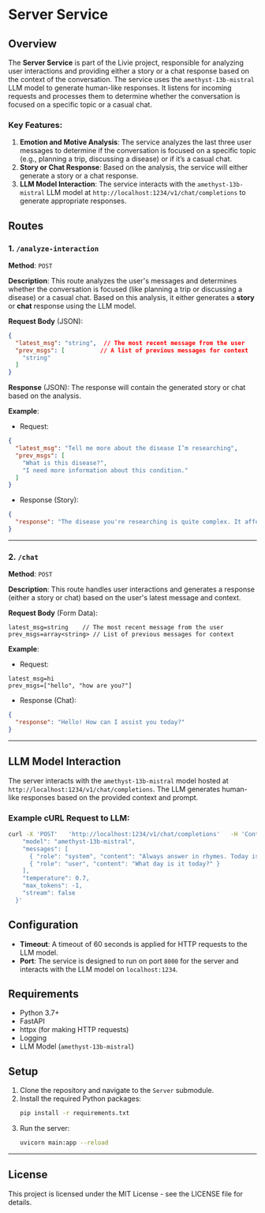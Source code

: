 
# Server Service

## Overview

The **Server Service** is part of the Livie project, responsible for analyzing user interactions and providing either a story or a chat response based on the context of the conversation. The service uses the `amethyst-13b-mistral` LLM model to generate human-like responses. It listens for incoming requests and processes them to determine whether the conversation is focused on a specific topic or a casual chat.

### Key Features:
1. **Emotion and Motive Analysis**: The service analyzes the last three user messages to determine if the conversation is focused on a specific topic (e.g., planning a trip, discussing a disease) or if it’s a casual chat.
2. **Story or Chat Response**: Based on the analysis, the service will either generate a story or a chat response.
3. **LLM Model Interaction**: The service interacts with the `amethyst-13b-mistral` LLM model at `http://localhost:1234/v1/chat/completions` to generate appropriate responses.

## Routes

### 1. `/analyze-interaction`

**Method**: `POST`

**Description**: This route analyzes the user's messages and determines whether the conversation is focused (like planning a trip or discussing a disease) or a casual chat. Based on this analysis, it either generates a **story** or **chat** response using the LLM model.

**Request Body** (JSON):
```json
{
  "latest_msg": "string",  // The most recent message from the user
  "prev_msgs": [          // A list of previous messages for context
    "string"
  ]
}
```

**Response** (JSON):
The response will contain the generated story or chat based on the analysis.

**Example**:
- Request:
```json
{
  "latest_msg": "Tell me more about the disease I’m researching",
  "prev_msgs": [
    "What is this disease?",
    "I need more information about this condition."
  ]
}
```
- Response (Story):
```json
{
  "response": "The disease you're researching is quite complex. It affects..."
}
```

---

### 2. `/chat`

**Method**: `POST`

**Description**: This route handles user interactions and generates a response (either a story or chat) based on the user's latest message and context.

**Request Body** (Form Data):
```form
latest_msg=string    // The most recent message from the user
prev_msgs=array<string> // List of previous messages for context
```

**Example**:
- Request:
```form
latest_msg=hi
prev_msgs=["hello", "how are you?"]
```

- Response (Chat):
```json
{
  "response": "Hello! How can I assist you today?"
}
```

---

## LLM Model Interaction

The server interacts with the `amethyst-13b-mistral` model hosted at `http://localhost:1234/v1/chat/completions`. The LLM generates human-like responses based on the provided context and prompt.

### Example cURL Request to LLM:

```bash
curl -X 'POST'   'http://localhost:1234/v1/chat/completions'   -H 'Content-Type: application/json'   -d '{
    "model": "amethyst-13b-mistral",
    "messages": [
      { "role": "system", "content": "Always answer in rhymes. Today is Thursday" },
      { "role": "user", "content": "What day is it today?" }
    ],
    "temperature": 0.7,
    "max_tokens": -1,
    "stream": false
  }'
```

## Configuration

- **Timeout**: A timeout of 60 seconds is applied for HTTP requests to the LLM model.
- **Port**: The service is designed to run on port `8000` for the server and interacts with the LLM model on `localhost:1234`.

## Requirements

- Python 3.7+
- FastAPI
- httpx (for making HTTP requests)
- Logging
- LLM Model (`amethyst-13b-mistral`)

## Setup

1. Clone the repository and navigate to the `Server` submodule.
2. Install the required Python packages:
   ```bash
   pip install -r requirements.txt
   ```
3. Run the server:
   ```bash
   uvicorn main:app --reload
   ```

---

## License

This project is licensed under the MIT License - see the LICENSE file for details.
